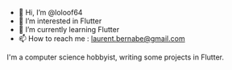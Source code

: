 - 👋 Hi, I’m @loloof64
- 👀 I’m interested in Flutter
- 🌱 I’m currently learning Flutter
- 📫 How to reach me : laurent.bernabe@gmail.com

I'm a computer science hobbyist, writing some projects in Flutter.
